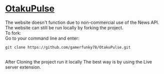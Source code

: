<h1><u>OtakuPulse</u></h1>
The website doesn't function due to non-commercial use of the News API. The website can still be run locally by forking the project. <br>
To fork:<br>
Go to your command line and enter:
<pre><code>git clone https://github.com/gamerfunky78/OtakuPulse.git</code></pre>
</br>
After Cloning the project run it locally The best way is by using the Live server extension.
